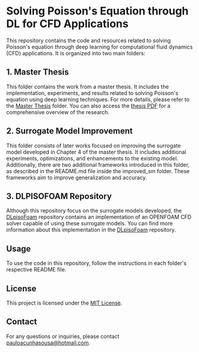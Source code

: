# Solving Poisson's Equation through DL for CFD Applications

This repository contains the code and resources related to solving Poisson's equation through deep learning for computational fluid dynamics (CFD) applications. It is organized into two main folders:
## 1. Master Thesis

This folder contains the work from a master thesis. It includes the implementation, experiments, and results related to solving Poisson's equation using deep learning techniques. For more details, please refer to the [Master Thesis](/mnt/hgfs/shared/Solving-Poisson-s-Equation-through-DL-for-CFD-apllications/Master-Thesis/README.md) folder. You can also access the [thesis PDF](/mnt/hgfs/shared/Solving-Poisson-s-Equation-through-DL-for-CFD-apllications/Master-Thesis/thesis.pdf) for a comprehensive overview of the research.

## 2. Surrogate Model Improvement

This folder consists of later works focused on improving the surrogate model developed in Chapter 4 of the master thesis. It includes additional experiments, optimizations, and enhancements to the existing model. Additionally, there are two additional frameworks introduced in this folder, as described in the README.md file inside the improved_sm folder. These frameworks aim to improve generalization and accuracy.

## 3. DLPISOFOAM Repository

Although this repository focus on the surrogate models developed, the [DLpisoFoam](https://github.com/pauloacs/DLpisoFoam) repository contains an implementation of an OPENFOAM CFD solver capable of using these surrogate models. You can find more information about this implementation in the [DLpisoFoam](https://github.com/pauloacs/DLpisoFoam) repository.

## Usage

To use the code in this repository, follow the instructions in each folder's respective README file.


## License

This project is licensed under the [MIT License](LICENSE).

## Contact

For any questions or inquiries, please contact [pauloacunhasousa@hotmail.com](mailto:pauloacunhasousa@hotmail.com).
